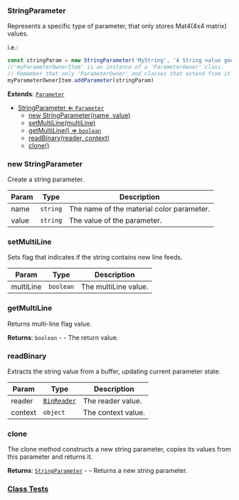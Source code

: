 <a name="StringParameter"></a>

### StringParameter 
Represents a specific type of parameter, that only stores Mat4(4x4 matrix) values.

i.e.:
```javascript
const stringParam = new StringParameter('MyString', 'A String value goes here')
//'myParameterOwnerItem' is an instance of a 'ParameterOwner' class.
// Remember that only 'ParameterOwner' and classes that extend from it can host 'Parameter' objects.
myParameterOwnerItem.addParameter(stringParam)
```


**Extends**: <code>[Parameter](api/SceneTree\Parameters\Parameter.md)</code>  

* [StringParameter ⇐ <code>Parameter</code>](#StringParameter)
    * [new StringParameter(name, value)](#new-StringParameter)
    * [setMultiLine(multiLine)](#setMultiLine)
    * [getMultiLine() ⇒ <code>boolean</code>](#getMultiLine)
    * [readBinary(reader, context)](#readBinary)
    * [clone()](#clone)

<a name="new_StringParameter_new"></a>

### new StringParameter
Create a string parameter.


| Param | Type | Description |
| --- | --- | --- |
| name | <code>string</code> | The name of the material color parameter. |
| value | <code>string</code> | The value of the parameter. |

<a name="StringParameter+setMultiLine"></a>

### setMultiLine
Sets flag that indicates if the string contains new line feeds.



| Param | Type | Description |
| --- | --- | --- |
| multiLine | <code>boolean</code> | The multiLine value. |

<a name="StringParameter+getMultiLine"></a>

### getMultiLine
Returns multi-line flag value.


**Returns**: <code>boolean</code> - - The return value.  
<a name="StringParameter+readBinary"></a>

### readBinary
Extracts the string value from a buffer, updating current parameter state.



| Param | Type | Description |
| --- | --- | --- |
| reader | <code>[BinReader](api/SceneTree\BinReader.md)</code> | The reader value. |
| context | <code>object</code> | The context value. |

<a name="StringParameter+clone"></a>

### clone
The clone method constructs a new string parameter, copies its values
from this parameter and returns it.


**Returns**: [<code>StringParameter</code>](#StringParameter) - - Returns a new string parameter.  


### [Class Tests](api/SceneTree\Parameters/StringParameter.test)